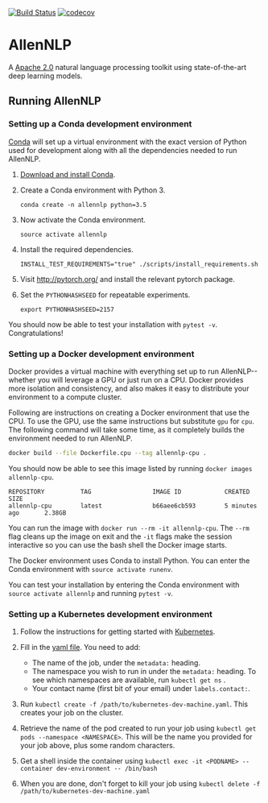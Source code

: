 [![Build Status](https://travis-ci.org/allenai/allennlp.svg?branch=master)](https://travis-ci.org/allenai/allennlp)
[![codecov](https://codecov.io/gh/allenai/allennlp/branch/master/graph/badge.svg)](https://codecov.io/gh/allenai/allennlp)
# AllenNLP

A [Apache 2.0](https://github.com/allenai/allennlp/blob/master/LICENSE) natural language processing toolkit using state-of-the-art deep learning models.

## Running AllenNLP

### Setting up a Conda development environment

[Conda](https://conda.io/) will set up a virtual environment with the exact version of Python
used for development along with all the dependencies needed to run AllenNLP.

1.  [Download and install Conda](https://conda.io/docs/download.html).

2.  Create a Conda environment with Python 3.

    ```
    conda create -n allennlp python=3.5
    ```

3.  Now activate the Conda environment.

    ```
    source activate allennlp
    ```

4.  Install the required dependencies.

    ```
    INSTALL_TEST_REQUIREMENTS="true" ./scripts/install_requirements.sh
    ```

5. Visit http://pytorch.org/ and install the relevant pytorch package.

6.  Set the `PYTHONHASHSEED` for repeatable experiments.

    ```
    export PYTHONHASHSEED=2157
    ```

You should now be able to test your installation with `pytest -v`.  Congratulations!

### Setting up a Docker development environment

Docker provides a virtual machine with everything set up to run AllenNLP--whether you will leverage a GPU or just
run on a CPU.  Docker provides more isolation and consistency, and also makes it easy to distribute your environment
to a compute cluster.

Following are instructions on creating a Docker environment that use the CPU.  To use the GPU, use the same instructions
but substitute `gpu` for `cpu`.  The following command will take some time, as it completely builds the environment
needed to run AllenNLP.

```bash
docker build --file Dockerfile.cpu --tag allennlp-cpu .
```

You should now be able to see this image listed by running `docker images allennlp-cpu`.

```
REPOSITORY          TAG                 IMAGE ID            CREATED             SIZE
allennlp-cpu        latest              b66aee6cb593        5 minutes ago       2.38GB
```

You can run the image with `docker run --rm -it allennlp-cpu`.  The `--rm` flag cleans up the image on exit and the
`-it` flags make the session interactive so you can use the bash shell the Docker image starts.

The Docker environment uses Conda to install Python.  You can enter the Conda environment with `source activate runenv`.

You can test your installation by entering the Conda environment with `source activate allennlp` and running  `pytest -v`.

### Setting up a Kubernetes development environment

1. Follow the instructions for getting started with
[Kubernetes](https://github.com/allenai/infrastructure/tree/master/kubernetes).

2. Fill in the [yaml file](./kubernetes-dev-machine.yaml). You need to add:

    - The name of the job, under the `metadata:` heading.
    - The namespace you wish to run in under the `metadata:` heading. To see which namespaces
      are available, run ` kubectl get ns ` .
    - Your contact name (first bit of your email) under `labels.contact:`.

3. Run `kubectl create -f /path/to/kubernetes-dev-machine.yaml`. This creates your job on the cluster.

4. Retrieve the name of the pod created to run your job using `kubectl get pods --namespace <NAMESPACE>`.
   This will be the name you provided for your job above, plus some random characters.

5. Get a shell inside the container using `kubectl exec -it <PODNAME> --container dev-environment -- /bin/bash`

6. When you are done, don't forget to kill your job using `kubectl delete -f /path/to/kubernetes-dev-machine.yaml`

